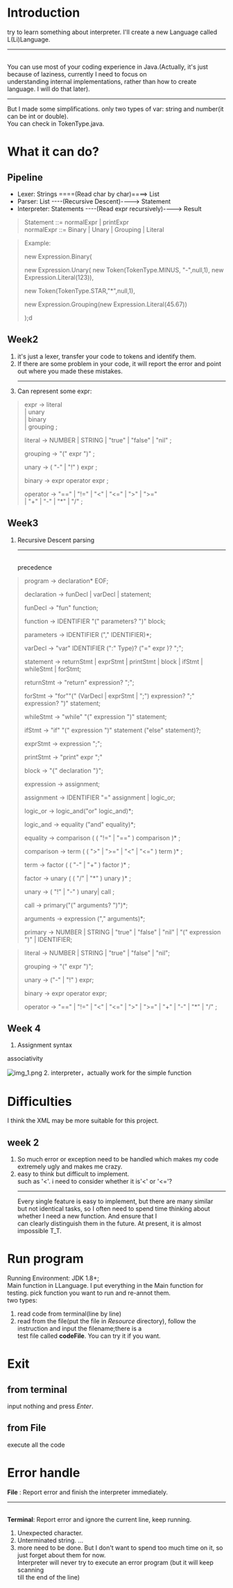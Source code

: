 # Introduction
try to learn something about interpreter. I'll create a new Language called L(Li)Language.<hr>  
You can use most of your coding experience in Java.(Actually, it's just because of laziness, currently I need to focus on   
understanding internal implementations, rather than how to create language. I will do that later).<hr>

But I made some simplifications. only two types of var: string and number(it can be int or double).  
You can check in TokenType.java.


# What it can do?
## Pipeline

- Lexer: Strings ====(Read char by char)====> List<Token>
- Parser: List<Token> ----(Recursive Descent)----> Statement
- Interpreter: Statements ----(Read expr recursively)----> Result
> Statement ::= normalExpr | printExpr  
> normalExpr ::= Binary | Unary | Grouping | Literal

> Example:
>
>new Expression.Binary(
>
> new Expression.Unary( new Token(TokenType.MINUS, "-",null,1), new Expression.Literal(123)),
>
>new Token(TokenType.STAR,"*",null,1),
>
> new Expression.Grouping(new Expression.Literal(45.67))
>
>);d



## Week2
1. it's just a lexer, transfer your code to tokens and identify them.
2. If there are some problem in your code, it will report the error and point out where you made these mistakes.<hr>
3. Can represent some expr:
>expr     → literal  
>| unary  
>| binary  
>| grouping ;
>
>literal        → NUMBER | STRING | "true" | "false" | "nil" ;
>
>grouping       → "(" expr ")" ;
>
>unary          → ( "-" | "!" ) expr ;
>
>binary         → expr operator expr ;
>
>operator       → "==" | "!=" | "<" | "<=" | ">" | ">="  
| "+"  | "-"  | "*" | "/" ;
## Week3
1. Recursive Descent parsing <hr>  
   precedence
> program -> declaration* EOF;
>
> declaration -> funDecl | varDecl | statement;
> 
> funDecl   -> "fun" function;
> 
> function -> IDENTIFIER "(" parameters? ")" block;
> 
> parameters -> IDENTIFIER ("," IDENTIFIER)*;
>
> varDecl       -> "var" IDENTIFIER (":" Type)?  ("=" expr )? ";";
>
> statement -> returnStmt | exprStmt | printStmt | block | ifStmt | whileStmt | forStmt;
> 
> returnStmt -> "return" expression? ";";
> 
> forStmt -> "for""(" (VarDecl | exprStmt | ";") expression? ";" expression? ")" statement;
> 
> whileStmt -> "while" "(" expression ")" statement;
>
> ifStmt -> "if" "(" expression ")" statement ("else" statement)?;
> 
> exprStmt -> expression ";";
>
> printStmt -> "print" expr ";"
> 
> block  -> "{" declaration "}";
>
>    expression   -> assignment;
> 
>    assignment   -> IDENTIFIER "=" assignment | logic_or;
> 
>    logic_or     -> logic_and("or" logic_and)*;
> 
>    logic_and    -> equality ("and" equality)*;
>
> equality       -> comparison ( ( "!=" | "==" ) comparison )* ;
>
> comparison     -> term ( ( ">" | ">=" | "<" | "<=" ) term )* ;
>
> term           -> factor ( ( "-" | "+" ) factor )* ;
>
> factor         -> unary ( ( "/" | "\*" ) unary )* ;
>
> unary          -> ( "!" | "-" ) unary| call ;
> 
> call         -> primary("(" arguments? ")")*;
> 
> arguments    -> expression ("," arguments)*;
>
>primary        -> NUMBER | STRING | "true" | "false" | "nil" | "(" expression ")" | IDENTIFIER;


> literal       -> NUMBER | STRING | "true" | "false" | "nil";
>
> grouping      -> "(" expr ")";
>
> unary         -> ("-" | "!" ) expr;
>
> binary        -> expr operator expr;
>
> operator      -> "==" | "!=" | "<" | "<=" | ">" | ">=" | "+"  | "-"  | "*" | "/" ;

## Week 4
1. Assignment syntax



associativity

![img_1.png](img_1.png)
2. interpreter，actually work for the simple function

# Difficulties
I think the XML may be more suitable for this project.
## week 2
1. So much error or exception need to be handled which makes my code extremely ugly and makes me crazy.
2. easy to think but difficult to implement.  
   such as '<'. i need to consider whether it is'<' or '<='? <hr>Every single feature is easy to implement, but there are many similar  
   but not identical tasks, so I often need to spend time thinking about whether I need a new function. And ensure that I   
   can clearly distinguish them in the future. At present, it is almost impossible T_T.


# Run program
Running Environment: JDK 1.8+;  
Main function in LLanguage. I put everything in the Main function for testing. pick function you want to run and re-annot them.  
two types:
1. read code from terminal(line by line)
2. read from the file(put the file in *Resource* directory), follow the instruction and input the filename;there is a   
   test file called **codeFile**. You can try it if you want.



# Exit
## from terminal
input nothing and press *Enter*.
## from File
execute all the code

# Error handle
**File** : Report error and finish the interpreter immediately. <hr>  
**Terminal**: Report error and ignore the current line, keep running.
1. Unexpected character.
2. Unterminated string. ...
3. more need to be done. But I don't want to spend too much time on it, so just forget about them for now.  
   Interpreter will never try to execute an error program (but it will keep scanning  
   till the end of the line)